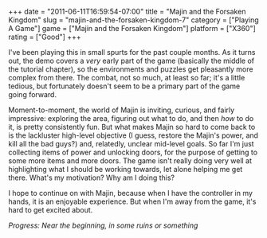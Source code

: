 +++
date = "2011-06-11T16:59:54-07:00"
title = "Majin and the Forsaken Kingdom"
slug = "majin-and-the-forsaken-kingdom-7"
category = ["Playing A Game"]
game = ["Majin and the Forsaken Kingdom"]
platform = ["X360"]
rating = ["Good"]
+++

I've been playing this in small spurts for the past couple months.  As it turns out, the demo covers a <i>very</i> early part of the game (basically the middle of the tutorial chapter), so the environments and puzzles get pleasantly more complex from there.  The combat, not so much, at least so far; it's a little tedious, but fortunately doesn't seem to be a primary part of the game going forward.

Moment-to-moment, the world of Majin is inviting, curious, and fairly impressive: exploring the area, figuring out what to do, and then <i>how</i> to do it, is pretty consistently fun.  But what makes Majin so hard to come back to is the lackluster high-level objective (I guess, restore the Majin's power, and kill all the bad guys?) and, relatedly, unclear mid-level goals.  So far I'm just collecting items of power and unlocking doors, for the purpose of getting to some more items and more doors.  The game isn't really doing very well at highlighting what I should be working towards, let alone helping me get there.  What's my motivation?  Why am I doing this?

I hope to continue on with Majin, because when I have the controller in my hands, it is an enjoyable experience.  But when I'm away from the game, it's hard to get excited about.

<i>Progress: Near the beginning, in some ruins or something</i>